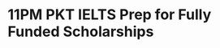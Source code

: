 # 11PM PKT IELTS Prep for Fully Funded Scholarships

<!-- - ## Week 1

   1. [Day 1](https://www.facebook.com/iCodeguru/videos/1062545575605824)
   2. [Day 2]()
   3. [Day 3]()
   4. [Day 4]()
   5. [Day 5]() -->

<!-- - ## Week 

   1. [Day 1]()
   2. [Day 2]()
   3. [Day 3]()
   4. [Day 4]()
   5. [Day 5]() -->
